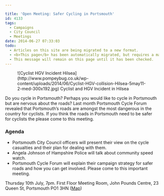 ```yaml
---

title: 'Open Meeting: Safer Cycling in Portsmouth'
id: 4133
tags:
  - Campaigns
  - City Council
  - Meetings
date: 2014-06-27 07:33:03
todo:
  - Articles on this site are being migrated to a new format.
  - <b>This page</b> has been automatically migrated, but requires a manual check-&amp;-tune to ensure the format and links all work as expected.
  - This message will remain on this page until it has been checked.
---
```


<figure id="attachment_4135" align="alignright" width="300">![Cyclist HGV Incident Hilsea](http://www.pompeybug.co.uk/wp-content/uploads/2014/06/Cyclist-HGV-collision-Hilsea-5may11-2-med-300x192.jpg) Cyclist and HGV Incident in Hilsea</figure>

Do you cycle in Portsmouth? Perhaps you would like to cycle in Portsmouth but are nervous about the roads?
Last month Portsmouth Cycle Forum revealed that Portsmouth’s roads are amongst the most dangerous in the country for cyclists. If you think the roads in Portsmouth need to be safer for cyclists the please come to this meeting.

### Agenda

*   Portsmouth City Council officers will present their view on the cycle casualties and their plan for dealing with them.
*   Angela Johnson of Hampshire Police will talk about community speed watch.
*   Portsmouth Cycle Forum will explain their campaign strategy for safer roads and how you can get involved.
Please come to this important meeting.

Thursday 10th July, 7pm. First Floor Meeting Room, John Pounds Centre, 23 Queen St, Portsmouth PO1 3HN ([Map](https://www.google.co.uk/maps/@50.799705,-1.100271,17z "John Pounds Centre Location"))